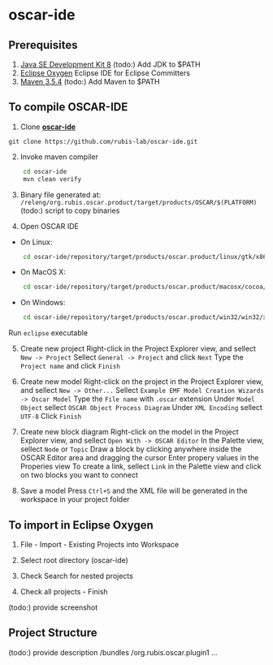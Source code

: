 # oscar-ide

## Prerequisites
1. [Java SE Development Kit 8](https://www.oracle.com/technetwork/java/javase/downloads/jdk8-downloads-2133151.html)
(todo:) Add JDK to $PATH 
2. [Eclipse Oxygen](https://www.eclipse.org/oxygen/)
Eclipse IDE for Eclipse Committers
3. [Maven 3.5.4](https://maven.apache.org/download.cgi)
(todo:) Add Maven to $PATH 

## To compile OSCAR-IDE
1. Clone [**oscar-ide**](https://github.com/rubis-lab/oscar-ide)

`git clone https://github.com/rubis-lab/oscar-ide.git`

2. Invoke maven compiler
```bash
    cd oscar-ide
    mvn clean verify
```

3. Binary file generated at:
`/releng/org.rubis.oscar.product/target/products/OSCAR/$(PLATFORM)`
(todo:) script to copy binaries

4. Open OSCAR IDE
* On Linux:
```bash
	cd oscar-ide/repository/target/products/oscar.product/linux/gtk/x86_64
```
* On MacOS X:
```bash
	cd oscar-ide/repository/target/products/oscar.product/macosx/cocoa/x86_64/Eclipse.app/Contents/Eclipse
```
* On Windows:
```bash
	cd oscar-ide/repository/target/products/oscar.product/win32/win32/x86_64
```
Run `eclipse` executable 

5. Create new project
Right-click in the Project Explorer view, and sellect `New -> Project`
Sellect `General -> Project` and click `Next`
Type the `Project name` and click `Finish`

6. Create new model
Right-click on the project in the Project Explorer view, and sellect `New -> Other...`
Sellect `Example EMF Model Creation Wizards -> Oscar Model`
Type the `File name` with `.oscar` extension
Under `Model Object` sellect `OSCAR Object Process Diagram`
Under `XML Encoding` sellect `UTF-8`
Click `Finish`

7. Create new block diagram
Right-click on the model in the Project Explorer view, and sellect `Open With -> OSCAR Editor`
In the Palette view, sellect `Node` or `Topic`
Draw a block by clicking anywhere inside the OSCAR Editor area and dragging the cursor
Enter propery values in the Properies view 
To create a link, sellect `Link` in the Palette view and click on two blocks you want to connect

8. Save a model
Press `Ctrl+S` and the XML file will be generated in the workspace in your project folder

## To import in Eclipse Oxygen
1. File - Import - Existing Projects into Workspace

2. Select root directory (oscar-ide)

3. Check Search for nested projects

4. Check all projects - Finish

(todo:) provide screenshot

## Project Structure

(todo:) provide description
/bundles
    /org.rubis.oscar.plugin1
    	...
    	
